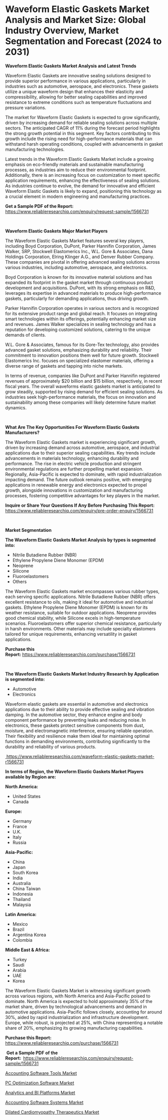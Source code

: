 <p><h1>Waveform Elastic Gaskets Market Analysis and Market Size: Global Industry Overview, Market Segmentation and Forecast (2024 to 2031)</h1></p><p><strong>Waveform Elastic Gaskets Market Analysis and Latest Trends</strong></p>
<p><p>Waveform Elastic Gaskets are innovative sealing solutions designed to provide superior performance in various applications, particularly in industries such as automotive, aerospace, and electronics. These gaskets utilize a unique waveform design that enhances their elasticity and compressibility, allowing for better sealing capabilities and improved resistance to extreme conditions such as temperature fluctuations and pressure variations.</p><p>The market for Waveform Elastic Gaskets is expected to grow significantly, driven by increasing demand for reliable sealing solutions across multiple sectors. The anticipated CAGR of 11% during the forecast period highlights the strong growth potential in this segment. Key factors contributing to this growth include the rising need for high-performance materials that can withstand harsh operating conditions, coupled with advancements in gasket manufacturing technologies.</p><p>Latest trends in the Waveform Elastic Gaskets Market include a growing emphasis on eco-friendly materials and sustainable manufacturing processes, as industries aim to reduce their environmental footprint. Additionally, there is an increasing focus on customization to meet specific application requirements, enhancing the effectiveness of sealing solutions. As industries continue to evolve, the demand for innovative and efficient Waveform Elastic Gaskets is likely to expand, positioning this technology as a crucial element in modern engineering and manufacturing practices.</p></p>
<p><strong>Get a Sample PDF of the Report:&nbsp;</strong> <a href="https://www.reliableresearchiq.com/enquiry/request-sample/1566731?utm_campaign=1870&utm_medium=2&utm_source=Github&utm_content=ia&utm_term=26122024&utm_id=waveform-elastic-gaskets">https://www.reliableresearchiq.com/enquiry/request-sample/1566731</a></p>
<p>&nbsp;</p>
<p><strong>Waveform Elastic Gaskets Major Market Players</strong></p>
<p><p>The Waveform Elastic Gaskets Market features several key players, including Boyd Corporation, DuPont, Parker Hannifin Corporation, James Walker, SRP, Stockwell Elastomerics Inc., W.L. Gore & Associates, Dana Holdings Corporation, Elring Klinger A.G., and Denver Rubber Company. These companies are pivotal in offering advanced sealing solutions across various industries, including automotive, aerospace, and electronics.</p><p>Boyd Corporation is known for its innovative material solutions and has expanded its footprint in the gasket market through continuous product development and acquisitions. DuPont, with its strong emphasis on R&D, leverages its expertise in advanced materials to produce high-performance gaskets, particularly for demanding applications, thus driving growth.</p><p>Parker Hannifin Corporation operates in various sectors and is recognized for its extensive product range and global reach. It focuses on integrating smart technologies within its offerings, potentially enhancing market size and revenues. James Walker specializes in sealing technology and has a reputation for developing customized solutions, catering to the unique demands of clients.</p><p>W.L. Gore & Associates, famous for its Gore-Tex technology, also provides advanced gasket solutions, emphasizing durability and reliability. Their commitment to innovation positions them well for future growth. Stockwell Elastomerics Inc. focuses on specialized elastomer materials, offering a diverse range of gaskets and tapping into niche markets.</p><p>In terms of revenue, companies like DuPont and Parker Hannifin registered revenues of approximately $20 billion and $15 billion, respectively, in recent fiscal years. The overall waveforms elastic gaskets market is anticipated to grow steadily, supported by rising demand for efficient sealing solutions. As industries seek high-performance materials, the focus on innovation and sustainability among these companies will likely determine future market dynamics.</p></p>
<p>&nbsp;</p>
<p><strong>What Are The Key Opportunities For Waveform Elastic Gaskets Manufacturers?</strong></p>
<p><p>The Waveform Elastic Gaskets market is experiencing significant growth, driven by increasing demand across automotive, aerospace, and industrial applications due to their superior sealing capabilities. Key trends include advancements in materials technology, enhancing durability and performance. The rise in electric vehicle production and stringent environmental regulations are further propelling market expansion. Regionally, Asia-Pacific is expected to dominate, with rapid industrialization impacting demand. The future outlook remains positive, with emerging applications in renewable energy and electronics expected to propel growth, alongside innovations in customization and manufacturing processes, fostering competitive advantages for key players in the market.</p></p>
<p><strong>Inquire or Share Your Questions If Any Before Purchasing This Report:</strong> <a href="https://www.reliableresearchiq.com/enquiry/pre-order-enquiry/1566731?utm_campaign=1870&utm_medium=2&utm_source=Github&utm_content=ia&utm_term=26122024&utm_id=waveform-elastic-gaskets">https://www.reliableresearchiq.com/enquiry/pre-order-enquiry/1566731</a></p>
<p>&nbsp;</p>
<p><strong>Market Segmentation</strong></p>
<p><strong>The Waveform Elastic Gaskets Market Analysis by types is segmented into:</strong></p>
<p><ul><li>Nitrile Butadiene Rubber (NBR)</li><li>Ethylene Propylene Diene Monomer (EPDM)</li><li>Neoprene</li><li>Silicone</li><li>Fluoroelastomers</li><li>Others</li></ul></p>
<p><p>The Waveform Elastic Gaskets market encompasses various rubber types, each serving specific applications. Nitrile Butadiene Rubber (NBR) offers excellent resistance to oils, making it ideal for automotive and industrial gaskets. Ethylene Propylene Diene Monomer (EPDM) is known for its weather resistance, suitable for outdoor applications. Neoprene provides good chemical stability, while Silicone excels in high-temperature scenarios. Fluoroelastomers offer superior chemical resistance, particularly in harsh environments. Other materials may include specialty elastomers tailored for unique requirements, enhancing versatility in gasket applications.</p></p>
<p><strong>Purchase this Report:&nbsp;</strong><a href="https://www.reliableresearchiq.com/purchase/1566731?utm_campaign=1870&utm_medium=2&utm_source=Github&utm_content=ia&utm_term=26122024&utm_id=waveform-elastic-gaskets">https://www.reliableresearchiq.com/purchase/1566731</a></p>
<p>&nbsp;</p>
<p><strong>The Waveform Elastic Gaskets Market Industry Research by Application is segmented into:</strong></p>
<p><ul><li>Automotive</li><li>Electronics</li></ul></p>
<p><p>Waveform elastic gaskets are essential in automotive and electronics applications due to their ability to provide effective sealing and vibration damping. In the automotive sector, they enhance engine and body component performance by preventing leaks and reducing noise. In electronics, these gaskets protect sensitive components from dust, moisture, and electromagnetic interference, ensuring reliable operation. Their flexibility and resilience make them ideal for maintaining optimal functions in demanding environments, contributing significantly to the durability and reliability of various products.</p></p>
<p><a href="https://www.reliableresearchiq.com/waveform-elastic-gaskets-market-r1566731?utm_campaign=1870&utm_medium=2&utm_source=Github&utm_content=ia&utm_term=26122024&utm_id=waveform-elastic-gaskets">&nbsp;https://www.reliableresearchiq.com/waveform-elastic-gaskets-market-r1566731</a></p>
<p><strong>In terms of Region, the Waveform Elastic Gaskets Market Players available by Region are:</strong></p>
<p>
    <p> <strong> North America: </strong>
        <ul>
            <li>United States</li>
            <li>Canada</li>
        </ul>
        </p> 
    <p> <strong> Europe: </strong>
        <ul>
            <li>Germany</li>
            <li>France</li>
            <li>U.K.</li>
            <li>Italy</li>
            <li>Russia</li>
        </ul>
        </p> 
    <p> <strong> Asia-Pacific: </strong>
        <ul>
            <li>China</li>
            <li>Japan</li>
            <li>South Korea</li>
            <li>India</li>
            <li>Australia</li>
            <li>China Taiwan</li>
            <li>Indonesia</li>
            <li>Thailand</li>
            <li>Malaysia</li>
        </ul>
        </p> 
    <p> <strong> Latin America: </strong>
        <ul>
            <li>Mexico</li>
            <li>Brazil</li>
            <li>Argentina Korea</li>
            <li>Colombia</li>
        </ul>
        </p> 
    <p> <strong> Middle East & Africa: </strong>
        <ul>
            <li>Turkey</li>
            <li>Saudi</li>
            <li>Arabia</li>
            <li>UAE</li>
            <li>Korea</li>
        </ul>
    </p>
    </p>
<p><p>The Waveform Elastic Gaskets Market is witnessing significant growth across various regions, with North America and Asia-Pacific poised to dominate. North America is expected to hold approximately 35% of the market share, driven by technological advancements and demand in automotive applications. Asia-Pacific follows closely, accounting for around 30%, aided by rapid industrialization and infrastructure development. Europe, while robust, is projected at 25%, with China representing a notable share of 20%, emphasizing its growing manufacturing capabilities.</p></p>
<p><strong>Purchase this Report: </strong><a href="https://www.reliableresearchiq.com/purchase/1566731?utm_campaign=1870&utm_medium=2&utm_source=Github&utm_content=ia&utm_term=26122024&utm_id=waveform-elastic-gaskets">https://www.reliableresearchiq.com/purchase/1566731</a></p>
<p>&nbsp;<strong>Get a Sample PDF of the Report:&nbsp;&nbsp;</strong><a href="https://www.reliableresearchiq.com/enquiry/request-sample/1566731?utm_campaign=1870&utm_medium=2&utm_source=Github&utm_content=ia&utm_term=26122024&utm_id=waveform-elastic-gaskets">https://www.reliableresearchiq.com/enquiry/request-sample/1566731</a></p>
<p><strong></strong></p>
<p><p><a href="https://www.linkedin.com/pulse/accounting-software-tools-market-refracting-trends-consumer-9znje?utm_campaign=1870&utm_medium=2&utm_source=Github&utm_content=ia&utm_term=26122024&utm_id=waveform-elastic-gaskets">Accounting Software Tools Market</a></p><p><a href="https://www.linkedin.com/pulse/pc-optimization-software-market-analysis-report-key-players-lefce?utm_campaign=1870&utm_medium=2&utm_source=Github&utm_content=ia&utm_term=26122024&utm_id=waveform-elastic-gaskets">PC Optimization Software Market</a></p><p><a href="https://www.linkedin.com/pulse/analytics-bi-platforms-market-size-revenue-trend-analysis-tmvke?utm_campaign=1870&utm_medium=2&utm_source=Github&utm_content=ia&utm_term=26122024&utm_id=waveform-elastic-gaskets">Analytics and BI Platforms Market</a></p><p><a href="https://www.linkedin.com/pulse/accounting-software-systems-market-analysis-report-2024-m7kke?utm_campaign=1870&utm_medium=2&utm_source=Github&utm_content=ia&utm_term=26122024&utm_id=waveform-elastic-gaskets">Accounting Software Systems Market</a></p><p><a href="https://github.com/toldenargelia86/Market-Research-Report-List-1/blob/main/dilated-cardiomyopathy-therapeutics-market.md?utm_campaign=1870&utm_medium=2&utm_source=Github&utm_content=ia&utm_term=26122024&utm_id=waveform-elastic-gaskets">Dilated Cardiomyopathy Therapeutics Market</a></p></p>
